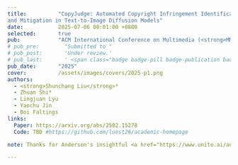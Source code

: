 ```yaml
---
title:          "CopyJudge: Automated Copyright Infringement Identification
and Mitigation in Text-to-Image Diffusion Models"
date:           2025-07-06 00:01:00 +0800
selected:       true
pub:            "ACM International Conference on Multimedia (<strong>MM</strong>)"
# pub_pre:        "Submitted to "
# pub_post:       'Under review.'
# pub_last:       ' <span class="badge badge-pill badge-publication badge-success">Spotlight</span>'
pub_date:       "2025"
cover:          /assets/images/covers/2025-p1.png
authors:
  - <strong>Shunchang Liu</strong>* 
  - Zhuan Shi*
  - Lingjuan Lyu
  - Yaochu Jin
  - Boi Faltings
links:
  Paper: https://arxiv.org/abs/2502.15278
  Code: TBD #https://github.com/luost26/academic-homepage

note: Thanks for Anderson's insightful <a href="https://www.unite.ai/automating-copyright-protection-in-ai-generated-images/" target="_blank">commentary</a> and sharing (<a href="https://blog.naver.com/kcc_press/223800260251?trackingCode=rss" target="_blank">1</a>, <a href="https://blog.naver.com/kcc_press/223911238484?trackingCode=rss" target="_blank">2</a>) by the Korea Copyright Commission.

---
```

